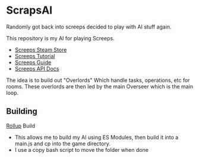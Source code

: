 # ScrapsAI
Randomly got back into screeps decided to play with AI stuff again.

This repository is my AI for playing Screeps.

- [Screeps Steam Store](https://store.steampowered.com/app/464350/Screeps_World/)
- [Screeps Tutorial](https://screeps.com/a/#!/sim/tutorial/1)
- [Screeps Guide](https://docs.screeps.com/introduction.html#Game-world)
- [Screeps API Docs](https://docs.screeps.com/api/)

The idea is to build out "Overlords" Which handle tasks, operations, etc for rooms. These overlords are then led by the main Overseer which is the main loop.

## Building

[Rollup](https://rollupjs.org/guide/en/) Build
   - This allows me to build my AI using ES Modules, then build it into a main.js and cp into the game directory.
   - I use a copy bash script to move the folder when done
